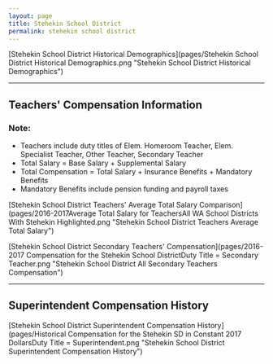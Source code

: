 ```yaml
---
layout: page
title: Stehekin School District
permalink: stehekin school district
---
```



[Stehekin School District Historical Demographics](pages/Stehekin School District Historical Demographics.png "Stehekin School District Historical Demographics")

___

## Teachers' Compensation Information
### Note:
- Teachers include duty titles of Elem. Homeroom Teacher, Elem. Specialist Teacher, Other Teacher, Secondary Teacher
- Total Salary = Base Salary + Supplemental Salary
- Total Compensation = Total Salary + Insurance Benefits + Mandatory Benefits
- Mandatory Benefits include pension funding and payroll taxes

[Stehekin School District Teachers' Average Total Salary Comparison](pages/2016-2017Average Total Salary for TeachersAll WA School Districts With Stehekin Highlighted.png "Stehekin School District Teachers Average Total Salary")

[Stehekin School District Secondary Teachers' Compensation](pages/2016-2017 Compensation for the Stehekin School DistrictDuty Title = Secondary Teacher.png "Stehekin School District All Secondary Teachers Compensation")


___

## Superintendent Compensation History

[Stehekin School District Superintendent Compensation History](pages/Historical Compensation for the Stehekin SD in Constant 2017 DollarsDuty Title = Superintendent.png "Stehekin School District Superintendent Compensation History")

